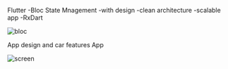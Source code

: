 Flutter 
-Bloc State Mnagement
-with design 
-clean architecture
-scalable app
-RxDart

![bloc](https://github.com/user-attachments/assets/8b06c5e1-c1c3-4356-95be-43ec868d36fe)

App design and car features App

![screen](https://github.com/user-attachments/assets/5441e218-7d24-4252-8129-80f6f7feec35)

